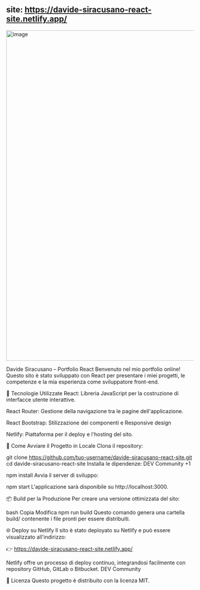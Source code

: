 ## site: https://davide-siracusano-react-site.netlify.app/
<img width="1917" height="888" alt="image" src="https://github.com/user-attachments/assets/50c30498-5269-41a6-b2eb-73419545d0f8" />


Davide Siracusano – Portfolio React
Benvenuto nel mio portfolio online! Questo sito è stato sviluppato con React per presentare i miei progetti, le competenze e la mia esperienza come sviluppatore front-end.

🔧 Tecnologie Utilizzate
React: Libreria JavaScript per la costruzione di interfacce utente interattive.

React Router: Gestione della navigazione tra le pagine dell'applicazione.

React Bootstrap: Stilizzazione dei componenti e Responsive design

Netlify: Piattaforma per il deploy e l'hosting del sito.

🚀 Come Avviare il Progetto in Locale
Clona il repository:


git clone https://github.com/tuo-username/davide-siracusano-react-site.git
cd davide-siracusano-react-site
Installa le dipendenze:
DEV Community
+1


npm install
Avvia il server di sviluppo:


npm start
L'applicazione sarà disponibile su http://localhost:3000.

📦 Build per la Produzione
Per creare una versione ottimizzata del sito:

bash
Copia
Modifica
npm run build
Questo comando genera una cartella build/ contenente i file pronti per essere distribuiti.

🌐 Deploy su Netlify
Il sito è stato deployato su Netlify e può essere visualizzato all'indirizzo:

👉 https://davide-siracusano-react-site.netlify.app/

Netlify offre un processo di deploy continuo, integrandosi facilmente con repository GitHub, GitLab o Bitbucket. 
DEV Community

📄 Licenza
Questo progetto è distribuito con la licenza MIT.
